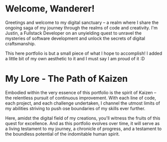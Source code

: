 # Welcome, Wanderer!

Greetings and welcome to my digital sanctuary – a realm where I share the ongoing saga of my journey through the realms of code and creativity. I'm Justin, a Fullstack Developer on an unyielding quest to unravel the mysteries of software development and unlock the secrets of digital craftsmanship.

This here portfolio is but a small piece of what I hope to accomplish! I added a little bit of my own aesthetic to it and I must say I am proud of it :D

# My Lore - The Path of Kaizen

Embodied within the very essence of this portfolio is the spirit of Kaizen – the relentless pursuit of continuous improvement. With each line of code, each project, and each challenge undertaken, I channel the utmost limits of my abilities striving to push ose boundaries of my skills ever further.

Here, amidst the digital field of my creations, you'll witness the fruits of this quest for excellence. And as this portfolio evolves over time, it will serve as a living testament to my journey, a chronicle of progress, and a testament to the boundless potential of the indomitable human spirit.
